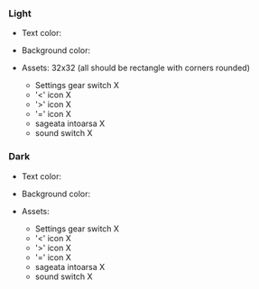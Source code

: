 ### Light

* Text color:

* Background color:
* Assets: 32x32 (all should be rectangle with corners rounded)
  * Settings gear switch X
  * '<' icon X
  * '>' icon X
  * '=' icon X
  * sageata intoarsa X
  * sound switch X

### Dark

* Text color:

* Background color:
* Assets:
  - Settings gear switch X
  - '<' icon X
  - '>' icon X
  - '=' icon X
  - sageata intoarsa X
  - sound switch X